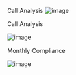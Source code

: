 
Call Analysis
![image](https://github.com/user-attachments/assets/c1bcff6d-1b31-4052-ba78-9c5a957dcc1c)

Call Analysis  

![image](https://github.com/user-attachments/assets/25f404a6-9f6b-4321-914d-29fa95d99226)

Monthly Compliance

![image](https://github.com/user-attachments/assets/d458031b-e341-4dea-8824-a7bb3fd1926a)

